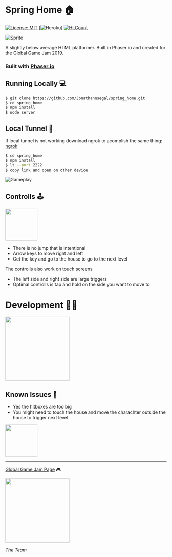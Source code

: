 # Spring Home 🏠

[![License: MIT](https://img.shields.io/badge/License-MIT-green.svg)](https://opensource.org/licenses/MIT) 
[![Heroku](http://heroku-badge.herokuapp.com/?app=springhome&style=flat&svg=1)]
[![HitCount](http://hits.dwyl.com/jonathannsegal/spring_home.svg)](http://hits.dwyl.com/jonathannsegal/spring_home)


![Sprite](https://drive.google.com/uc?id=1qjPtzDwDRxXWfSsHycLLjXeMSVbYqLJu)

A slightly below average HTML platformer. Built in Phaser io and created for the Global Game Jam 2019.

### Built with [Phaser.io](http://phaser.io/)

## Running Locally 💻

```bash
$ git clone https://github.com/Jonathannsegal/spring_home.git
$ cd spring_home
$ npm install
$ node server
```

## Local Tunnel 📲

If local tunnel is not working download ngrok to acomplish the same thing: [ngrok](https://ngrok.com/)

```bash
$ cd spring_home
$ npm install
$ lt --port 2222
$ copy link and open on other device
```


![Gameplay](https://drive.google.com/uc?id=1E-g50I71tHT1ZjQtWxgCQla-JXa7QFYA)

## Controlls 🕹️

<img height="100px" src="https://ya-webdesign.com/transparent450_/rightarrow-keys-png-16.png"/>

- There is no jump that is intentional
- Arrow keys to move right and left
- Get the key and go to the house to go to the next level

The controlls also work on touch screens
- The left side and right side are large triggers
- Optimal controlls is tap and hold on the side you want to move to


# Development 👨‍💻

<img height="200px" src="https://drive.google.com/uc?id=159YNv4KKMjErYebME7XMDLyCcrRfxmdo"/>

## Known Issues 🤫
- Yes the hitboxes are too big
- You might need to touch the house and move the charachter outside the house to trigger next level.

<a href="https://globalgamejam.org/2019/games/spring-home"><img height="100px" src="https://s3-us-west-1.amazonaws.com/ggj/site/site-images/GGJ00_Logo_Light.png"/></a>

---

[Global Game Jam Page](https://globalgamejam.org/2019/games/spring-home) 🎮

<img height="200px" src="https://drive.google.com/uc?id=1u01EbtReqldOrGR0y2yi5TmrDShnT52_"/>

*The Team*